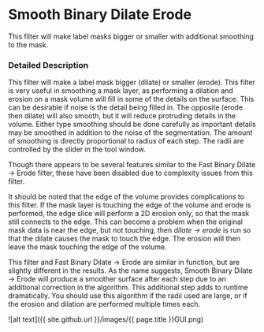 # Smooth Binary Dilate Erode

This filter will make label masks bigger or smaller with additional smoothing to the mask.

### Detailed Description

This filter will make a label mask bigger (dilate) or smaller (erode). This filter is very useful in smoothing a mask layer, as performing a dilation and erosion on a mask volume will fill in some of the details on the surface. This can be desirable if noise is the detail being filled in. The opposite (erode then dilate) will also smooth, but it will reduce protruding details in the volume. Either type smoothing should be done carefully as important details may be smoothed in addition to the noise of the segmentation. The amount of smoothing is directly proportional to radius of each step. The radii are controlled by the slider in the tool window.

Though there appears to be several features similar to the Fast Binary Dilate -> Erode filter, these have been disabled due to complexity issues from this filter.

It should be noted that the edge of the volume provides complications to this filter. If the mask layer is touching the edge of the volume and erode is performed, the edge slice will perform a 2D erosion only, so that the mask still connects to the edge. This can become a problem when the original mask data is near the edge, but not touching, then *dilate -> erode* is run so that the dilate causes the mask to touch the edge. The erosion will then leave the mask touching the edge of the volume.

This filter and Fast Binary Dilate -> Erode are similar in function, but are slightly different in the results. As the name suggests, Smooth Binary Dilate -> Erode will produce a smoother surface after each step due to an additional correction in the algorithm. This additional step adds to runtime dramatically. You should use this algorithm if the radii used are large, or if the erosion and dilation are performed multiple times each.

![alt text]({{ site.github.url }}/images/{{ page.title }}GUI.png)
